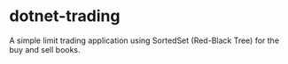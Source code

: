dotnet-trading
==============

A simple limit trading application using SortedSet (Red-Black Tree) for the buy and sell books.
